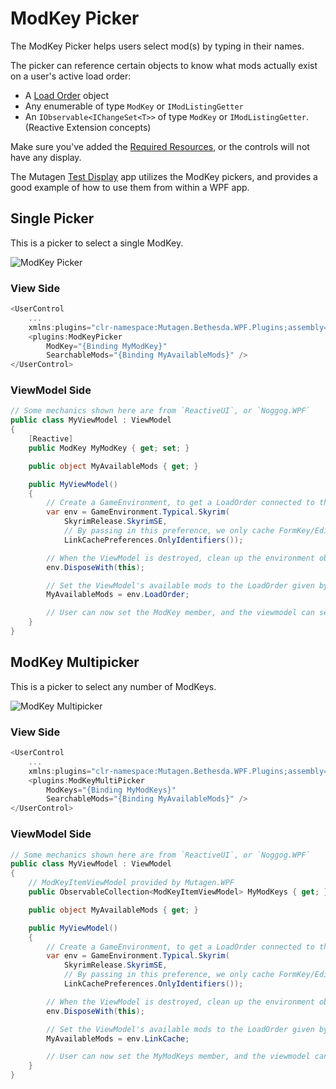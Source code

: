 # ModKey Picker
The ModKey Picker helps users select mod(s) by typing in their names.

The picker can reference certain objects to know what mods actually exist on a user's active load order:
- A [Load Order](../loadorder/index.md) object
- Any enumerable of type `ModKey` or `IModListingGetter`
- An `IObservable<IChangeSet<T>>` of type `ModKey` or `IModListingGetter`. (Reactive Extension concepts)

Make sure you've added the [Required Resources](Adding-Required-Resources.md), or the controls will not have any display.

The Mutagen [Test Display](https://github.com/Mutagen-Modding/Mutagen/tree/release/Mutagen.Bethesda.WPF.TestDisplay) app utilizes the ModKey pickers, and provides a good example of how to use them from within a WPF app.

## Single Picker
This is a picker to select a single ModKey.

![ModKey Picker](https://i.imgur.com/FYT1EDq.gif)

### View Side
```cs
<UserControl
    ...
    xmlns:plugins="clr-namespace:Mutagen.Bethesda.WPF.Plugins;assembly=Mutagen.Bethesda.WPF" >
    <plugins:ModKeyPicker 
        ModKey="{Binding MyModKey}"
        SearchableMods="{Binding MyAvailableMods}" />
</UserControl>
```

### ViewModel Side
```cs
// Some mechanics shown here are from `ReactiveUI`, or `Noggog.WPF`
public class MyViewModel : ViewModel
{
    [Reactive]
    public ModKey MyModKey { get; set; }

    public object MyAvailableMods { get; }

    public MyViewModel()
    {
        // Create a GameEnvironment, to get a LoadOrder connected to the current users' setup
        var env = GameEnvironment.Typical.Skyrim(
            SkyrimRelease.SkyrimSE, 
            // By passing in this preference, we only cache FormKey/EditorID info, keeping memory usage down
            LinkCachePreferences.OnlyIdentifiers());

        // When the ViewModel is destroyed, clean up the environment object.  Good practice
        env.DisposeWith(this);

        // Set the ViewModel's available mods to the LoadOrder given by the environment
        MyAvailableMods = env.LoadOrder;

        // User can now set the ModKey member, and the viewmodel can see the results
    }
}
```

## ModKey Multipicker
This is a picker to select any number of ModKeys.

![ModKey Multipicker](https://i.imgur.com/TNnR53A.gif)

### View Side
```cs
<UserControl
    ...
    xmlns:plugins="clr-namespace:Mutagen.Bethesda.WPF.Plugins;assembly=Mutagen.Bethesda.WPF" >
    <plugins:ModKeyMultiPicker
        ModKeys="{Binding MyModKeys}"
        SearchableMods="{Binding MyAvailableMods}" />
</UserControl>
```

### ViewModel Side
```cs
// Some mechanics shown here are from `ReactiveUI`, or `Noggog.WPF`
public class MyViewModel : ViewModel
{
    // ModKeyItemViewModel provided by Mutagen.WPF
    public ObservableCollection<ModKeyItemViewModel> MyModKeys { get; } = new();

    public object MyAvailableMods { get; }

    public MyViewModel()
    {
        // Create a GameEnvironment, to get a LoadOrder connected to the current users' setup
        var env = GameEnvironment.Typical.Skyrim(
            SkyrimRelease.SkyrimSE, 
            // By passing in this preference, we only cache FormKey/EditorID info, keeping memory usage down
            LinkCachePreferences.OnlyIdentifiers());

        // When the ViewModel is destroyed, clean up the environment object.  Good practice
        env.DisposeWith(this);

        // Set the ViewModel's available mods to the LoadOrder given by the environment
        MyAvailableMods = env.LinkCache;

        // User can now set the MyModKeys member, and the viewmodel can see the results
    }
}
```
